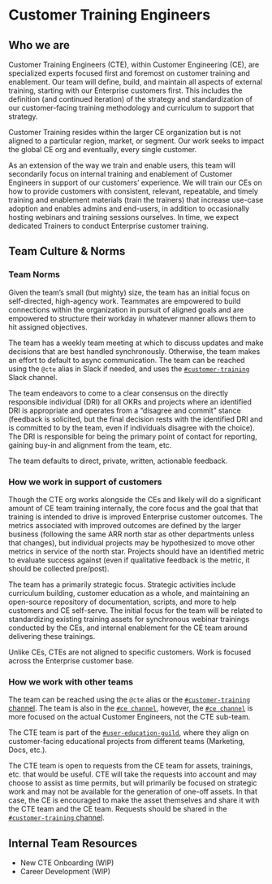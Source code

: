 # Customer Training Engineers

## Who we are

Customer Training Engineers (CTE), within Customer Engineering (CE), are specialized experts focused first and foremost on customer training and enablement. Our team will define, build, and maintain all aspects of external training, starting with our Enterprise customers first. This includes the definition (and continued iteration) of the strategy and standardization of our  customer-facing training methodology and curriculum to support that strategy. 

Customer Training resides within the larger CE organization but is not aligned to a particular region, market, or segment. Our work seeks to impact the global CE org and eventually, every single customer.

As an extension of the way we train and enable users, this team will secondarily focus on internal training and enablement of Customer Engineers in support of our customers’ experience. We will train our CEs on how to provide customers with consistent, relevant, repeatable, and timely training and enablement materials (train the trainers) that increase use-case adoption and enables admins and end-users, in addition to occasionally hosting webinars and training sessions ourselves. In time, we expect dedicated Trainers to conduct Enterprise customer training.

## Team Culture & Norms

### Team Norms
Given the team’s small (but mighty) size, the team has an initial focus on self-directed, high-agency work. Teammates are empowered to build connections within the organization in pursuit of aligned goals and are empowered to structure their workday in whatever manner allows them to hit assigned objectives.

The team has a weekly team meeting at which to discuss updates and make decisions that are best handled synchronously. Otherwise, the team makes an effort to default to async communication. The team can be reached using the `@cte` alias in Slack if needed, and uses the [`#customer-training`](https://sourcegraph.slack.com/archives/C03EAECEMUZ) Slack channel.

The team endeavors to come to a clear consensus on the directly responsible individual (DRI) for all OKRs and projects where an identified DRI is appropriate and operates from a “disagree and commit” stance (feedback is solicited, but the final decision rests with the identified DRI and is committed to by the team, even if individuals disagree with the choice). The DRI is responsible for being the primary point of contact for reporting, gaining buy-in and alignment from the team, etc.

The team defaults to direct, private, written, actionable feedback.

### How we work in support of customers

Though the CTE org works alongside the CEs and likely will do a significant amount of CE team training internally, the core focus and the goal that that training is intended to drive is improved Enterprise customer outcomes. The metrics associated with improved outcomes are defined by the larger business (following the same ARR north star as other departments unless that changes), but individual projects may be hypothesized to move other metrics in service of the north star. Projects should have an identified metric to evaluate success against (even if qualitative feedback is the metric, it should be collected pre/post).

The team has a primarily strategic focus. Strategic activities include curriculum building, customer education as a whole, and maintaining an open-source repository of documentation, scripts, and more to help customers and CE self-serve. The initial focus for the team will be related to standardizing existing training assets for synchronous webinar trainings conducted by the CEs, and internal enablement for the CE team around delivering these trainings.

Unlike CEs, CTEs are not aligned to specific customers. Work is focused across the Enterprise customer base. 

### How we work with other teams

The team can be reached using the `@cte` alias or the [`#customer-training` channel](https://sourcegraph.slack.com/archives/C03EAECEMUZ). The team is also in the [`#ce channel`](https://sourcegraph.slack.com/archives/CU93UDUBV), however, the [`#ce channel`](https://sourcegraph.slack.com/archives/CU93UDUBV) is more focused on the actual Customer Engineers, not the CTE sub-team.

The CTE team is part of the [`#user-education-guild`](https://sourcegraph.slack.com/archives/C03AQ3SQ1C0), where they align on customer-facing educational projects from different teams (Marketing, Docs, etc.). 

The CTE team is open to requests from the CE team for assets, trainings, etc. that would be useful. CTE will take the requests into account and may choose to assist as time permits, but will primarily be focused on strategic work and may not be available for the generation of one-off assets. In that case, the CE is encouraged to make the asset themselves and share it with the CTE team and the CE team. Requests should be shared in the [`#customer-training` channel](https://sourcegraph.slack.com/archives/C03EAECEMUZ).

## Internal Team Resources

- New CTE Onboarding (WIP)
- Career Development (WIP)
